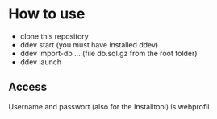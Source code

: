 # How to use

- clone this repository
- ddev start (you must have installed ddev)
- ddev import-db ... (file db.sql.gz from the root folder)
- ddev launch

## Access
Username and passwort (also for the Installtool) is webprofil
